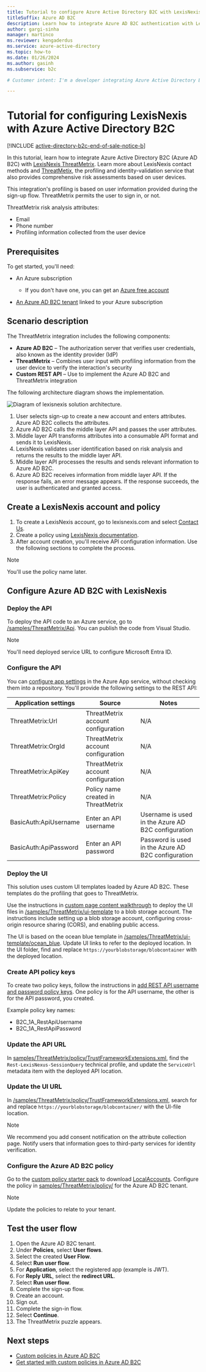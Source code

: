```yaml
---
title: Tutorial to configure Azure Active Directory B2C with LexisNexis
titleSuffix: Azure AD B2C
description: Learn how to integrate Azure AD B2C authentication with LexisNexis which is a profiling and identity validation service and is used to verify user identification and provide comprehensive risk assessments based on the user's device.
author: gargi-sinha
manager: martinco
ms.reviewer: kengaderdus
ms.service: azure-active-directory
ms.topic: how-to
ms.date: 01/26/2024
ms.author: gasinh
ms.subservice: b2c

# Customer intent: I'm a developer integrating Azure Active Directory B2C with LexisNexis ThreatMetrix. I want to configure the API and UI components, so I can verify user identities and perform risk analysis based on user attributes and device profiling information.

---
```

# Tutorial for configuring LexisNexis with Azure Active Directory B2C

[!INCLUDE [active-directory-b2c-end-of-sale-notice-b](../../includes/active-directory-b2c-end-of-sale-notice-b.md)]

In this tutorial, learn how to integrate Azure Active Directory B2C (Azure AD B2C) with [LexisNexis ThreatMetrix](https://risk.lexisnexis.com/products/threatmetrix/?utm_source=bingads&utm_medium=ppc&utm_campaign=SEM%7CLNRS%7CUS%7CEN%7CTMX%7CBR%7CBing&utm_term=threat%20metrix&utm_network=o&utm_device=c&msclkid=1e85e32ec18c1ae9bbc1bc2998e026bd). Learn more about LexisNexis contact methods and [ThreatMetix](https://risk.lexisnexis.com/products/threatmetrix/?utm_source=bingads&utm_medium=ppc&utm_campaign=SEM%7CLNRS%7CUS%7CEN%7CTMX%7CBR%7CBing&utm_term=threat%20metrix&utm_network=o&utm_device=c&msclkid=1e85e32ec18c1ae9bbc1bc2998e026bd), the profiling and identity-validation service that also provides comprehensive risk assessments based on user devices.

This integration's profiling is based on user information provided during the sign-up flow. ThreatMetrix permits the user to sign in, or not. 

ThreatMetrix risk analysis attributes:

- Email
- Phone number
- Profiling information collected from the user device

## Prerequisites

To get started, you'll need:

* An Azure subscription

  - If you don't have one, you can get an [Azure free account](https://azure.microsoft.com/pricing/purchase-options/azure-account?cid=msft_learn)
- [An Azure AD B2C tenant](./tutorial-create-tenant.md) linked to your Azure subscription

## Scenario description

The ThreatMetrix integration includes the following components:

- **Azure AD B2C** – The authorization server that verifies user credentials, also known as the identity provider (IdP)
- **ThreatMetrix** – Combines user input with profiling information from the user device to verify the interaction's security
- **Custom REST API** – Use to implement the Azure AD B2C and ThreatMetrix integration

The following architecture diagram shows the implementation.

   ![Diagram of lexisnexis solution architecture.](media/partner-lexisnexis/lexisnexis-architecture-diagram.png)


1. User selects sign-up to create a new account and enters attributes. Azure AD B2C collects the attributes.
2. Azure AD B2C calls the middle layer API and passes the user attributes.
3. Middle layer API transforms attributes into a consumable API format and sends it to LexisNexis.
4. LexisNexis validates user identification based on risk analysis and returns the results to the middle layer API.
5. Middle layer API processes the results and sends relevant information to Azure AD B2C.
6. Azure AD B2C receives information from middle layer API. If the response fails, an error message appears. If the response succeeds, the user is authenticated and granted access.

## Create a LexisNexis account and policy

1. To create a LexisNexis account, go to lexisnexis.com and select [Contact Us](https://risk.lexisnexis.com/products/threatmetrix/?utm_source=bingads&utm_medium=ppc&utm_campaign=SEM%7CLNRS%7CUS%7CEN%7CTMX%7CBR%7CBing&utm_term=threat%20metrix&utm_network=o&utm_device=c&msclkid=1e85e32ec18c1ae9bbc1bc2998e026bd).
2. Create a policy using [LexisNexis documentation](https://risk.lexisnexis.com/products/threatmetrix/?utm_source=bingads&utm_medium=ppc&utm_campaign=SEM%7CLNRS%7CUS%7CEN%7CTMX%7CBR%7CBing&utm_term=threat%20metrix&utm_network=o&utm_device=c&msclkid=1e85e32ec18c1ae9bbc1bc2998e026bd).
3. After account creation, you'll receive API configuration information. Use the following sections to complete the process. 

>[!NOTE]
>You'll use the policy name later.

## Configure Azure AD B2C with LexisNexis

### Deploy the API

To deploy the API code to an Azure service, go to [/samples/ThreatMetrix/Api](https://github.com/azure-ad-b2c/partner-integrations/tree/master/samples/ThreatMetrix/Api). You can publish the code from Visual Studio.

>[!NOTE]
>You'll need deployed service URL to configure Microsoft Entra ID.

### Configure the API

You can [configure app settings](../app-service/configure-common.md#configure-app-settings) in the Azure App service, without checking them into a repository. You'll provide the following settings to the REST API:

| Application settings | Source | Notes |
| --- | ---| ---|
|ThreatMetrix:Url | ThreatMetrix account configuration |N/A|
|ThreatMetrix:OrgId | ThreatMetrix account configuration |N/A|
|ThreatMetrix:ApiKey |ThreatMetrix account configuration|N/A|
|ThreatMetrix:Policy | Policy name created in ThreatMetrix |N/A|
| BasicAuth:ApiUsername |Enter an API username| Username is used in the Azure AD B2C configuration|
| BasicAuth:ApiPassword | Enter an API password | Password is used in the Azure AD B2C configuration|

### Deploy the UI

This solution uses custom UI templates loaded by Azure AD B2C. These templates do the profiling that goes to ThreatMetrix.

Use the instructions in [custom page content walkthrough](./customize-ui-with-html.md#custom-page-content-walkthrough) to deploy the UI files in [/samples/ThreatMetrix/ui-template](https://github.com/azure-ad-b2c/partner-integrations/tree/master/samples/ThreatMetrix/ui-template) to a blob storage account. The instructions include setting up a blob storage account, configuring cross-origin resource sharing (CORS), and enabling public access.

The UI is based on the ocean blue template in [/samples/ThreatMetrix/ui-template/ocean_blue](https://github.com/azure-ad-b2c/partner-integrations/tree/master/samples/ThreatMetrix/ui-template/ocean_blue). Update UI links to refer to the deployed location. In the UI folder, find and replace `https://yourblobstorage/blobcontainer` with the deployed location.

### Create API policy keys

To create two policy keys, follow the instructions in [add REST API username and password policy keys](./secure-rest-api.md#add-rest-api-username-and-password-policy-keys). One policy is for the API username, the other is for the API password, you created.

Example policy key names:

- B2C_1A_RestApiUsername
- B2C_1A_RestApiPassword

### Update the API URL

In [samples/ThreatMetrix/policy/TrustFrameworkExtensions.xml](https://github.com/azure-ad-b2c/partner-integrations/blob/master/samples/ThreatMetrix/policy/TrustFrameworkExtensions.xml), find the `Rest-LexisNexus-SessionQuery` technical profile, and update the `ServiceUrl` metadata item with the deployed API location.

### Update the UI URL

In [/samples/ThreatMetrix/policy/TrustFrameworkExtensions.xml](https://github.com/azure-ad-b2c/partner-integrations/blob/master/samples/ThreatMetrix/policy/TrustFrameworkExtensions.xml), search for and replace `https://yourblobstorage/blobcontainer/` with the UI-file location.

>[!NOTE]
>We recommend you add consent notification on the attribute collection page. Notify users that information goes to third-party services for identity verification.

### Configure the Azure AD B2C policy

Go to the [custom policy starter pack](tutorial-create-user-flows.md?pivots=b2c-custom-policy#custom-policy-starter-pack) to download [LocalAccounts](https://github.com/Azure-Samples/active-directory-b2c-custom-policy-starterpack/tree/master/LocalAccounts). Configure the policy in [samples/ThreatMetrix/policy/](https://github.com/azure-ad-b2c/partner-integrations/tree/master/samples/ThreatMetrix/policy) for the Azure AD B2C tenant.

>[!NOTE]
>Update the policies to relate to your tenant.

## Test the user flow

1. Open the Azure AD B2C tenant.
2. Under **Policies**, select **User flows**.
3. Select the created **User Flow**.
4. Select **Run user flow**.
5. For **Application**, select the registered app (example is JWT).
6. For **Reply URL**, select the **redirect URL**.
7. Select **Run user flow**.
8. Complete the sign-up flow.
9. Create an account.
10. Sign out.
11. Complete the sign-in flow.
12. Select **Continue**.
13. The ThreatMetrix puzzle appears.

## Next steps

- [Custom policies in Azure AD B2C](./custom-policy-overview.md)
- [Get started with custom policies in Azure AD B2C](tutorial-create-user-flows.md?pivots=b2c-custom-policy)
